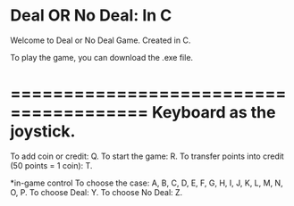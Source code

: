 # Deal OR No Deal: In C
Welcome to Deal or No Deal Game. Created in C.

To play the game, you can download the .exe file.


=======================================
       Keyboard as the joystick.
=======================================

To add coin or credit: Q.
To start the game: R.
To transfer points into credit (50 points = 1 coin): T.

*in-game control
To choose the case: A, B, C, D, E, F, G, H, I, J, K, L, M, N, O, P.
To choose Deal: Y.
To choose No Deal: Z.

